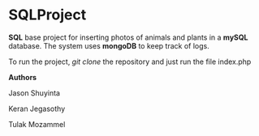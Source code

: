 # SQLProject

**SQL** base project for inserting photos of animals and plants in a **mySQL** database. The system uses **mongoDB** to keep track of logs.

To run the project, *git clone* the repository and just run the file index.php


**Authors**

Jason Shuyinta

Keran Jegasothy

Tulak Mozammel
